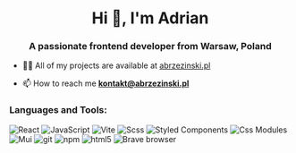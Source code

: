 <h1 align="center">Hi 👋, I'm Adrian</h1>
<h3 align="center">A passionate frontend developer from Warsaw, Poland</h3>

- 👨‍💻 All of my projects are available at [abrzezinski.pl](https://abrzezinski.pl/)

- 📫 How to reach me **kontakt@abrzezinski.pl**

<h3 align="left">Languages and Tools:</h3>
  <p align="left"> </a>
    <img alt="React" src="https://img.shields.io/badge/-React-45b8d8?style=flat-square&logo=react&logoColor=white" />
    <img alt="JavaScript" src="https://img.shields.io/badge/-JavaScript-f5f542?style=flat-square&logo=javascript&logoColor=white" />
    <img alt="Vite" src="https://img.shields.io/badge/-Vite-646cff?style=flat-square&logo=vite&logoColor=white" />
    <img alt="Scss" src="https://img.shields.io/badge/-Sass-CC6699?style=flat-square&logo=sass&logoColor=white" />
    <img alt="Styled Components" src="https://img.shields.io/badge/-Styled_Components-db7092?style=flat-square&logo=styled-components&logoColor=white" />
    <img alt="Css Modules" src="https://img.shields.io/badge/-CSS Modules-264de4?style=flat-square&logo=css3&logoColor=white" />
    <img alt="Mui" src="https://img.shields.io/badge/-Material UI-007FFF?style=flat-square&logo=mui&logoColor=white" />
    <img alt="git" src="https://img.shields.io/badge/-Git-F05032?style=flat-square&logo=git&logoColor=white" />
    <img alt="npm" src="https://img.shields.io/badge/-NPM-CB3837?style=flat-square&logo=npm&logoColor=white" />
    <img alt="html5" src="https://img.shields.io/badge/-HTML5-E34F26?style=flat-square&logo=html5&logoColor=white" />
    <img alt="Brave browser" src="https://img.shields.io/badge/-Brave_Browser-FB542B?style=flat-square&logo=brave&logoColor=white" />
    <imt alt="JavaScript" src="https://img.shields.io/static/v1?style=for-the-badge&message=JavaScript&color=222222&logo=JavaScript&logoColor=F7DF1E&label=">
  </p>

